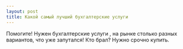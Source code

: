 ```yaml
---
layout: post 
title: Какой самый лучший бухгалтерские услуги 
--- 
```

Помогите! Нужен бухгалтерские услуги , на рынке столько разных вариантов, что уже запутался! Кто брал? Нужно срочно купить.